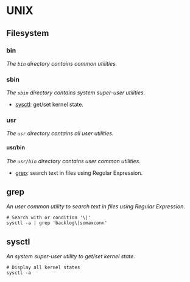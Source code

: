 # UNIX
## Filesystem
### bin
*The `bin` directory contains common utilities.*
### sbin
*The `sbin` directory contains system super-user utilities.*
- [sysctl](#sysctl): get/set kernel state.
### usr
*The `usr` directory contains all user utilities.*
#### usr/bin
*The `usr/bin` directory contains user common utilities.*
- [grep](#grep): search text in files using Regular Expression.
## grep
*An user common utility to search text in files using Regular Expression.*
```shell
# Search with or condition '\|'
sysctl -a | grep 'backlog\|somaxconn'
```
## sysctl
*An system super-user utility to get/set kernel state.*
```shell
# Display all kernel states
sysctl -a
```